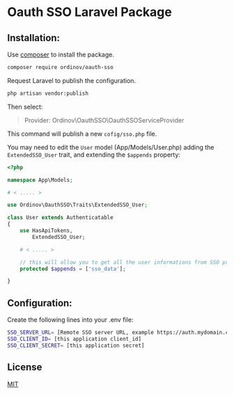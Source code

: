 # Oauth SSO Laravel Package

## Installation:

Use [composer](https://getcomposer.org/) to install the package.

```bash
composer require ordinov/oauth-sso
```

Request Laravel to publish the configuration.

```bash
php artisan vendor:publish
```

Then select:

> Provider: Ordinov\OauthSSO\OauthSSOServiceProvider

This command will publish a new `cofig/sso.php` file.

You may need to edit the `User` model (App/Models/User.php) adding the `ExtendedSSO_User` trait, and extending the `$appends` property:
```php
<?php

namespace App\Models;

# < ..... >

use Ordinov\OauthSSO\Traits\ExtendedSSO_User;

class User extends Authenticatable
{
    use HasApiTokens, 
        ExtendedSSO_User;

    # < ..... >

    // this will allow you to get all the user informations from SSO provider  with $user->sso_data;
    protected $appends = ['sso_data'];

}
```

## Configuration:
Create the following lines into your .env file:

```bash
SSO_SERVER_URL= [Remote SSO server URL, example https://auth.mydomain.com]
SSO_CLIENT_ID= [this application client_id]
SSO_CLIENT_SECRET= [this application secret]
```

## License
[MIT](https://choosealicense.com/licenses/mit/)